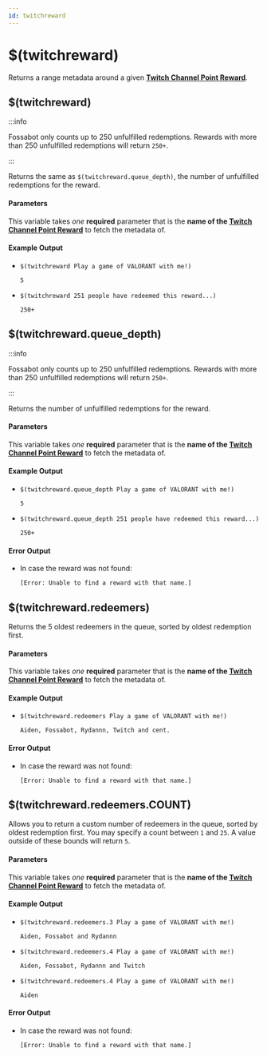 ```yaml
---
id: twitchreward
---
```


# $(twitchreward)

Returns a range metadata around a given [**Twitch Channel Point Reward**](https://help.twitch.tv/s/article/channel-points-guide).

## $(twitchreward)

:::info

Fossabot only counts up to 250 unfulfilled redemptions. Rewards with more than 250 unfulfilled redemptions will return `250+`.

:::

Returns the same as `$(twitchreward.queue_depth)`, the number of unfulfilled redemptions for the reward.

#### Parameters

This variable takes *one* **required** parameter that is the **name of the [Twitch Channel Point Reward](https://help.twitch.tv/s/article/channel-points-guide)** to fetch the metadata of.

#### Example Output

* `$(twitchreward Play a game of VALORANT with me!)`

    ```
    5
    ```

* `$(twitchreward 251 people have redeemed this reward...)`

    ```
    250+
    ```

## $(twitchreward.queue_depth)

:::info

Fossabot only counts up to 250 unfulfilled redemptions. Rewards with more than 250 unfulfilled redemptions will return `250+`.

:::

Returns the number of unfulfilled redemptions for the reward.

#### Parameters

This variable takes *one* **required** parameter that is the **name of the [Twitch Channel Point Reward](https://help.twitch.tv/s/article/channel-points-guide)** to fetch the metadata of.

#### Example Output

* `$(twitchreward.queue_depth Play a game of VALORANT with me!)`

    ```
    5
    ```

* `$(twitchreward.queue_depth 251 people have redeemed this reward...)`

    ```
    250+
    ```

#### Error Output

* In case the reward was not found:

    ```
    [Error: Unable to find a reward with that name.]
    ```

## $(twitchreward.redeemers)

Returns the 5 oldest redeemers in the queue, sorted by oldest redemption first.

#### Parameters

This variable takes *one* **required** parameter that is the **name of the [Twitch Channel Point Reward](https://help.twitch.tv/s/article/channel-points-guide)** to fetch the metadata of.

#### Example Output

* `$(twitchreward.redeemers Play a game of VALORANT with me!)`

    ```
    Aiden, Fossabot, Rydannn, Twitch and cent.
    ```

#### Error Output

* In case the reward was not found:

    ```
    [Error: Unable to find a reward with that name.]
    ```

## $(twitchreward.redeemers.COUNT)

Allows you to return a custom number of redeemers in the queue, sorted by oldest redemption first. You may specify a count between `1` and `25`. A value outside of these bounds will return `5`.

#### Parameters

This variable takes *one* **required** parameter that is the **name of the [Twitch Channel Point Reward](https://help.twitch.tv/s/article/channel-points-guide)** to fetch the metadata of.

#### Example Output

* `$(twitchreward.redeemers.3 Play a game of VALORANT with me!)`

    ```
    Aiden, Fossabot and Rydannn
    ```

* `$(twitchreward.redeemers.4 Play a game of VALORANT with me!)`

    ```
    Aiden, Fossabot, Rydannn and Twitch
    ```

* `$(twitchreward.redeemers.4 Play a game of VALORANT with me!)`

    ```
    Aiden
    ```

#### Error Output

* In case the reward was not found:

    ```
    [Error: Unable to find a reward with that name.]
    ```
